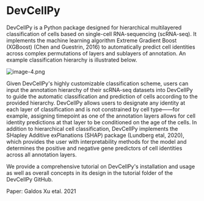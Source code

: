 # DevCellPy

DevCellPy is a Python package designed for hierarchical multilayered classification of cells based on single-cell RNA-sequencing (scRNA-seq). It implements the machine learning algorithm Extreme Gradient Boost (XGBoost) (Chen and Guestrin, 2016) to automatically predict cell identities across complex permutations of layers and sublayers of annotation. An example classification hierarchy is illustrated below.

![image-4.png](attachment:image-4.png)

Given DevCellPy's highly customizable classification scheme, users can input the annotation hierarchy of their scRNA-seq datasets into DevCellPy to guide the automatic classification and prediction of cells according to the provided hierarchy. DevCellPy allows users to designate any identity at each layer of classification and is not constrained by cell type——for example, assigning timepoint as one of the annotation layers allows for cell identity predictions at that layer to be conditioned on the age of the cells. In addition to hierarchical cell classification, DevCellPy implements the SHapley Additive exPlanations (SHAP) package (Lundberg etal, 2020), which provides the user with interpretability methods for the model and determines the positive and negative gene predictors of cell identities across all annotation layers.

We provide a comprehensive tutorial on DevCellPy's installation and usage as well as overall concepts in its design in the tutorial folder of the DevCellPy GitHub.

Paper: Galdos Xu etal. 2021
